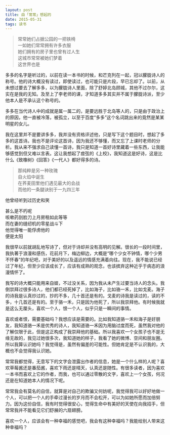 ```yaml
---
layout: post
title: 由「常常」想起的
date: 2015-05-31
tags: 读书
---
```


>常常她们占据公园的一把铁椅  
一如她们常常拥有许多衣服  
她们拥有的房子里也曾有过人生  
这城市常常被她们梦着  
这世界也是

多多的名字是听过的，以前在读一本书的时候，和芒克列在一起，冠以朦胧诗人的称号。他的诗大概没有读过，即使读过，也可能只是片段，早已忘却了。以前，从未想过要去了解多多，以为朦胧诗人里面，除了舒婷北岛顾城，其他不过尔尔，这实在是我的无知。及至上了李老师的课，才知道多多其实并不属于朦胧诗派，至少他本人是不承认这个称号的。

多多在当代诗人中的成就是属一属二的，是要远胜于北岛等人的，只是由于政治上的原因，他一直被冷落，被孤立，以至于百度“多多”这个名词跳出来的竟然是某某明星的女儿。

我在这里并不是要讲多多，我并没有资格评述他，只是写下这个题目时，想起了多多的这首诗。我也不是评论这首诗，因为我还不够懂，而又忘了上课时老师的分析。我从来不强求自己读懂一首诗，我只是知道一首好诗里藏着一些东西，让我能够感觉到但又难以言表。这让我想起了痖弦的《上校》，我知道这是好诗，这是比什么《致橡树》《回答》《一代人》都好得多的诗。

>那纯粹是另一种玫瑰  
自火焰中诞生  
在荞麦田里他们遇见最大的会战  
而他的一条腿诀别于一九四三年  
>
他曾经听到过历史和笑  
>
甚么是不朽呢  
咳嗽药刮脸刀上月房租如此等等  
而在妻的缝纫机的零星战斗下  
他觉得唯一能俘虏他的  
便是太阳  

我很早以前就胡乱地写诗了，但对于诗却并没有高明的见解。很长的一段时间里，我执著于浪漫和感伤，花前月下，梅边柳边，大概是“哪个少女不钟情，哪个少男不怀春”的年纪吧，对于美好的以及遥远的情感充满着向往。现在，我不能说已经过了年纪，但至少应该成长了，应该有成熟的观念，也该摈弃这种近乎于病态的浪漫情怀了。

我写的诗大概只能用来自娱，不过没关系，因为我从未产生过要当诗人的念头。我倒崇拜过很多诗人，他们都已经死掉了，比如海子，比如骆一禾，比如戈麦。海子的诗我是认真炒过的，抄的不多，几十首还是有的。戈麦的诗我是读过的，读的不多，十几首还是有的。至于骆一禾，只是因为他死了，所以我崇拜他。有时候我就是这么无厘头，喜欢一个人，恨一个人，似乎只是一瞬间的事情。

喜欢或者恨，需要基础吗？我想应该是需要的。比如我知道骆一禾和海子是好朋友，我知道骆一禾是优秀的诗人，我知道骆一禾因为用脑过度而死，虽然我对他的了解仅限于此，但是这正构成了我崇拜他的基础。所以我喜欢一个女孩子也不是无缘无故的，我见过她很多次，我知道她的样子，我看了她的微博、空间和朋友圈。所以我算认识她吗？我觉得是，虽然有偏差的可能性。但她肯定是不认识我的，大概也不会觉得我认识她。

常常我都觉得，无意写下的文字会泄露出作者的信息，她是一个什么样的人呢？喜欢草莓酱还是番茄酱，喜欢下雨还是晴天，认真还是随性。有很多读者，因为喜欢一本书而喜欢上它的作者，而我，也可以通过零散的文字，喜欢上一个女孩，何况还是在知道她本人的情况下呢。

常常我会有莫名的自信，就算是对自己的欺骗又何妨呢，我觉得我可以好好地做一个人，可以把一个人的手牵过漫长的岁月而不会松开，可以为如她所愿而加倍努力。因为这份自信，我有时觉得很安心，觉得生命中有美好的天使在向我招手，但常常我并不能看见它们舒展的六扇翅膀。

喜欢一个人，应该会有一种幸福的感觉吧，我会有这种幸福吗？我能给别人带来这种幸福吗？